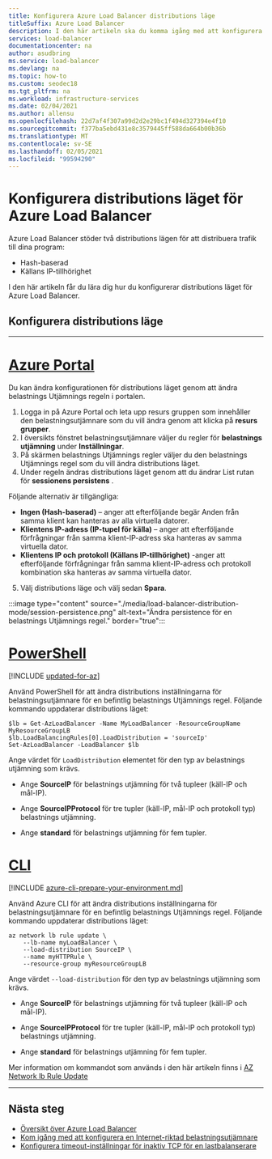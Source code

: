 ```yaml
---
title: Konfigurera Azure Load Balancer distributions läge
titleSuffix: Azure Load Balancer
description: I den här artikeln ska du komma igång med att konfigurera distributions läget för Azure Load Balancer att stödja Källans IP-tillhörighet.
services: load-balancer
documentationcenter: na
author: asudbring
ms.service: load-balancer
ms.devlang: na
ms.topic: how-to
ms.custom: seodec18
ms.tgt_pltfrm: na
ms.workload: infrastructure-services
ms.date: 02/04/2021
ms.author: allensu
ms.openlocfilehash: 22d7af4f307a99d2d2e29bc1f494d327394e4f10
ms.sourcegitcommit: f377ba5ebd431e8c3579445ff588da664b00b36b
ms.translationtype: MT
ms.contentlocale: sv-SE
ms.lasthandoff: 02/05/2021
ms.locfileid: "99594290"
---
```

# <a name="configure-the-distribution-mode-for-azure-load-balancer"></a>Konfigurera distributions läget för Azure Load Balancer

Azure Load Balancer stöder två distributions lägen för att distribuera trafik till dina program:

* Hash-baserad
* Källans IP-tillhörighet

I den här artikeln får du lära dig hur du konfigurerar distributions läget för Azure Load Balancer.


## <a name="configure-distribution-mode"></a>Konfigurera distributions läge

---

# <a name="azure-portal"></a>[**Azure Portal**](#tab/azure-portal)

Du kan ändra konfigurationen för distributions läget genom att ändra belastnings Utjämnings regeln i portalen.

1. Logga in på Azure Portal och leta upp resurs gruppen som innehåller den belastningsutjämnare som du vill ändra genom att klicka på **resurs grupper**.
2. I översikts fönstret belastningsutjämnare väljer du regler för **belastnings utjämning** under **Inställningar**.
3. På skärmen belastnings Utjämnings regler väljer du den belastnings Utjämnings regel som du vill ändra distributions läget.
4. Under regeln ändras distributions läget genom att du ändrar List rutan för **sessionens persistens** . 

Följande alternativ är tillgängliga: 

* **Ingen (Hash-baserad)** – anger att efterföljande begär Anden från samma klient kan hanteras av alla virtuella datorer.
* **Klientens IP-adress (IP-tupel för källa)** – anger att efterföljande förfrågningar från samma klient-IP-adress ska hanteras av samma virtuella dator.
* **Klientens IP och protokoll (Källans IP-tillhörighet)** -anger att efterföljande förfrågningar från samma klient-IP-adress och protokoll kombination ska hanteras av samma virtuella dator.

5. Välj distributions läge och välj sedan **Spara**.

:::image type="content" source="./media/load-balancer-distribution-mode/session-persistence.png" alt-text="Ändra persistence för en belastnings Utjämnings regel." border="true":::


# <a name="powershell"></a>[**PowerShell**](#tab/azure-powershell)

[!INCLUDE [updated-for-az](../../includes/updated-for-az.md)]

Använd PowerShell för att ändra distributions inställningarna för belastningsutjämnare för en befintlig belastnings Utjämnings regel. Följande kommando uppdaterar distributions läget: 

```azurepowershell-interactive
$lb = Get-AzLoadBalancer -Name MyLoadBalancer -ResourceGroupName MyResourceGroupLB
$lb.LoadBalancingRules[0].LoadDistribution = 'sourceIp'
Set-AzLoadBalancer -LoadBalancer $lb
```

Ange värdet för `LoadDistribution` elementet för den typ av belastnings utjämning som krävs. 

* Ange **SourceIP** för belastnings utjämning för två tupleer (käll-IP och mål-IP). 

* Ange **SourceIPProtocol** för tre tupler (käll-IP, mål-IP och protokoll typ) belastnings utjämning. 

* Ange **standard** för belastnings utjämning för fem tupler.

# <a name="cli"></a>[**CLI**](#tab/azure-cli)

[!INCLUDE [azure-cli-prepare-your-environment.md](../../includes/azure-cli-prepare-your-environment.md)]

Använd Azure CLI för att ändra distributions inställningarna för belastningsutjämnare för en befintlig belastnings Utjämnings regel.  Följande kommando uppdaterar distributions läget:

```azurecli-interactive
az network lb rule update \
    --lb-name myLoadBalancer \
    --load-distribution SourceIP \
    --name myHTTPRule \
    --resource-group myResourceGroupLB 
```
Ange värdet `--load-distribution` för den typ av belastnings utjämning som krävs.

* Ange **SourceIP** för belastnings utjämning för två tupleer (käll-IP och mål-IP). 

* Ange **SourceIPProtocol** för tre tupler (käll-IP, mål-IP och protokoll typ) belastnings utjämning. 

* Ange **standard** för belastnings utjämning för fem tupler.

Mer information om kommandot som används i den här artikeln finns i [AZ Network lb Rule Update](/cli/azure/network/lb/rule#az_network_lb_rule_update)

---

## <a name="next-steps"></a>Nästa steg

* [Översikt över Azure Load Balancer](load-balancer-overview.md)
* [Kom igång med att konfigurera en Internet-riktad belastningsutjämnare](quickstart-load-balancer-standard-public-powershell.md)
* [Konfigurera timeout-inställningar för inaktiv TCP för en lastbalanserare](load-balancer-tcp-idle-timeout.md)